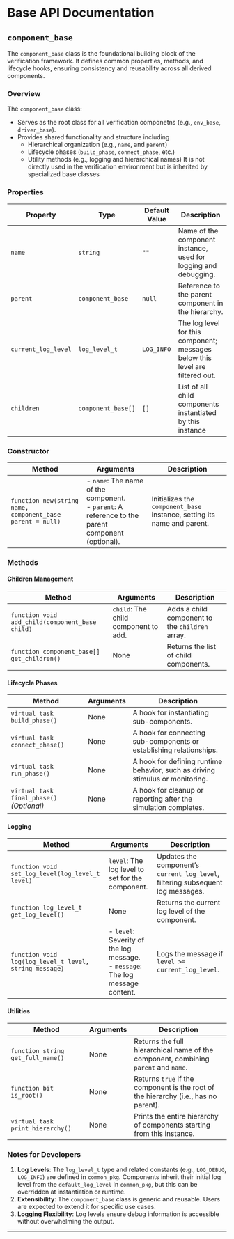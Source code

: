 # Base API Documentation

## `component_base`
The `component_base` class is the foundational building block of the
verification framework. It defines common properties, methods, and
lifecycle hooks, ensuring consistency and reusability across all derived
components.

### Overview
The `component_base` class:
* Serves as the root class for all verification componetns (e.g., `env_base`,
  `driver_base`).
* Provides shared functionality and structure including
    - Hierarchical organization (e.g., `name`, and `parent`)
    - Lifecycle phases (`build_phase`, `connect_phase`, etc.)
    - Utility methods (e.g., logging and hierarchical names)
It is not directly used in the verification environment but is inherited by
specialized base classes

### Properties

| **Property**        | **Type**          | **Default Value** | **Description**                                                                |
|---------------------|-------------------|-------------------|--------------------------------------------------------------------------------|
| `name`              | `string`          | `""`              | Name of the component instance, used for logging and debugging.                |
| `parent`            | `component_base`  | `null`            | Reference to the parent component in the hierarchy.                            |
| `current_log_level` | `log_level_t`     | `LOG_INFO`        | The log level for this component; messages below this level are filtered out.  |
| `children`          | `component_base[]` | `[]`             | List of all child components instantiated by this instance                     |

### Constructor

| **Method**  | **Arguments**                          | **Description**                                                                 |
|-------------|----------------------------------------|---------------------------------------------------------------------------------|
| `function new(string name, component_base parent = null)` | - `name`: The name of the component.<br> - `parent`: A reference to the parent component (optional). | Initializes the `component_base` instance, setting its name and parent. |

### Methods

#### Children Management
| **Method**                          | **Arguments**                   | **Description**                                                                 |
|-------------------------------------|---------------------------------|---------------------------------------------------------------------------------|
| `function void add_child(component_base child)` | `child`: The child component to add. | Adds a child component to the `children` array.                                |
| `function component_base[] get_children()` | None                          | Returns the list of child components.                                          |

#### Lifecycle Phases

| **Method**             | **Arguments** | **Description**                                                                 |
|------------------------|---------------|---------------------------------------------------------------------------------|
| `virtual task build_phase()` | None          | A hook for instantiating sub-components.                                       |
| `virtual task connect_phase()` | None          | A hook for connecting sub-components or establishing relationships.            |
| `virtual task run_phase()`     | None          | A hook for defining runtime behavior, such as driving stimulus or monitoring.  |
| `virtual task final_phase()` *(Optional)* | None          | A hook for cleanup or reporting after the simulation completes.                |

#### Logging

| **Method**                          | **Arguments**                            | **Description**                                                                 |
|-------------------------------------|------------------------------------------|---------------------------------------------------------------------------------|
| `function void set_log_level(log_level_t level)` | `level`: The log level to set for the component. | Updates the component’s `current_log_level`, filtering subsequent log messages. |
| `function log_level_t get_log_level()` | None                                     | Returns the current log level of the component.                                |
| `function void log(log_level_t level, string message)` | - `level`: Severity of the log message.<br>- `message`: The log message content. | Logs the message if `level >= current_log_level`.                              |

#### Utilities

| **Method**                          | **Arguments**                            | **Description**                                                                 |
|-------------------------------------|------------------------------------------|---------------------------------------------------------------------------------|
| `function string get_full_name()`   | None                                     | Returns the full hierarchical name of the component, combining `parent` and `name`. |
| `function bit is_root()`            | None                                     | Returns `true` if the component is the root of the hierarchy (i.e., has no parent). |
| `virtual task print_hierarchy()`    | None                                     | Prints the entire hierarchy of components starting from this instance.         |

### Notes for Developers
1. **Log Levels**: The `log_level_t` type and related constants (e.g., `LOG_DEBUG`, `LOG_INFO`) are defined in `common_pkg`. Components inherit their initial log level from the `default_log_level` in `common_pkg`, but this can be overridden at instantiation or runtime.
2. **Extensibility**: The `component_base` class is generic and reusable. Users are expected to extend it for specific use cases.
3. **Logging Flexibility**: Log levels ensure debug information is accessible without overwhelming the output.

---
